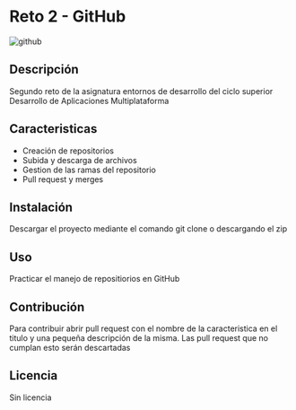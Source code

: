 # Reto 2 - GitHub

![github]([image.jpg](https://upload.wikimedia.org/wikipedia/commons/thumb/c/c2/GitHub_Invertocat_Logo.svg/1200px-GitHub_Invertocat_Logo.svg.png))

## Descripción
Segundo reto de la asignatura entornos de desarrollo del ciclo superior Desarrollo de Aplicaciones Multiplataforma

## Caracteristicas
- Creación de repositorios
- Subida y descarga de archivos
- Gestion de las ramas del repositorio
- Pull request y merges

## Instalación
Descargar el proyecto mediante el comando git clone o descargando el zip

## Uso
Practicar el manejo de repositiorios en GitHub

## Contribución
Para contribuir abrir pull request con el nombre de la caracteristica en el titulo y una pequeña descripción de la misma.
Las pull request que no cumplan esto serán descartadas

## Licencia
Sin licencia
